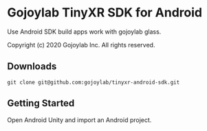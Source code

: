 # Gojoylab TinyXR SDK for Android

Use Android SDK build apps work with gojoylab glass.

Copyright (c) 2020 Gojoylab Inc. All rights reserved.

## Downloads

```
git clone git@github.com:gojoylab/tinyxr-android-sdk.git
```

## Getting Started

Open Android Unity and import an Android project.

